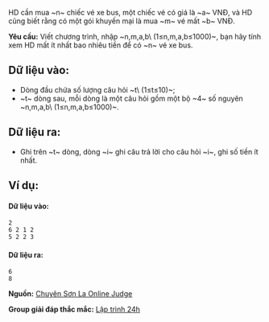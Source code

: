 HD cần mua ~n~ chiếc vé xe bus, một chiếc vé có giá là ~a~ VNĐ, và HD cũng biết rằng có một gói khuyến mại là mua ~m~ vé mất ~b~ VNĐ.

**Yêu cầu:** Viết chương trình, nhập ~n,m,a,b\ (1≤n,m,a,b≤1000)~, bạn hãy tính xem HD mất ít nhất bao nhiêu tiền để có ~n~ vé xe bus.

## Dữ liệu vào:
- Dòng đầu chứa số lượng câu hỏi ~t\ (1≤t≤10)~;
- ~t~ dòng sau, mỗi dòng là một câu hỏi gồm một bộ ~4~ số nguyên ~n,m,a,b\ (1≤n,m,a,b≤1000)~.

## Dữ liệu ra:
- Ghi trên ~t~ dòng, dòng ~i~ ghi câu trả lời cho câu hỏi ~i~, ghi số tiền ít nhất.

## Ví dụ:
#### Dữ liệu vào:
```
2
6 2 1 2
5 2 2 3
```

#### Dữ liệu ra:
```
6
8
```
**Nguồn:** [Chuyên Sơn La Online Judge](http://csloj.ddns.net/)

**Group giải đáp thắc mắc:** [Lập trình 24h](https://www.facebook.com/groups/1386904321519984)